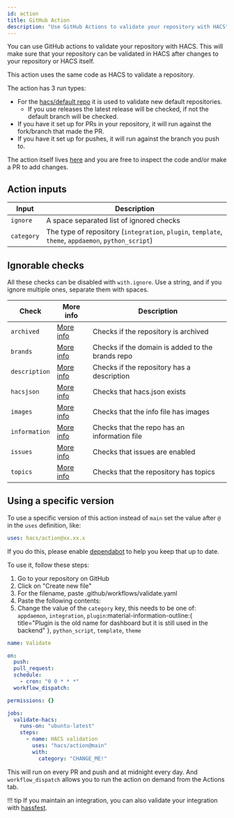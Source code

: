 ```yaml
---
id: action
title: GitHub Action
description: "Use GitHub Actions to validate your repository with HACS"
---
```


You can use GitHub actions to validate your repository with HACS.
This will make sure that your repository can be validated in HACS after changes to your repository or HACS itself.

This action uses the same code as HACS to validate a repository.

The action has 3 run types:

- For the [hacs/default repo](https://github.com/hacs/default) it is used to validate new default repositories.
  - If you use releases the latest release will be checked, if not the default branch will be checked.
- If you have it set up for PRs in your repository, it will run against the fork/branch that made the PR.
- If you have it set up for pushes, it will run against the branch you push to.

The action itself lives [here](https://github.com/hacs/action) and you are free to inspect the code and/or make a PR to add changes.

## Action inputs

| Input      | Description                                                                                         |
| ---------- | --------------------------------------------------------------------------------------------------- |
| `ignore`   | A space separated list of ignored checks                                                            |
| `category` | The type of repository (`integration`, `plugin`, `template`, `theme`, `appdaemon`, `python_script`) |

## Ignorable checks

All these checks can be disabled with `with.ignore`. Use a string, and if you ignore multiple ones, separate them with spaces.

| Check         | More info                                                 | Description                                      |
| ------------- | --------------------------------------------------------- | ------------------------------------------------ |
| `archived`    | [More info](/docs/publish/include.md#check-archived)      | Checks if the repository is archived             |
| `brands`      | [More info](/docs/publish/include.md#check-brands)        | Checks if the domain is added to the brands repo |
| `description` | [More info](/docs/publish/include.md#check-repository)    | Checks if the repository has a description       |
| `hacsjson`    | [More info](/docs/publish/include.md#check-hacs-manifest) | Checks that hacs.json exists                     |
| `images`      | [More info](/docs/publish/include.md#check-images)        | Checks that the info file has images             |
| `information` | [More info](/docs/publish/include.md#check-repository)    | Checks that the repo has an information file     |
| `issues`      | [More info](/docs/publish/include.md#check-repository)    | Checks that issues are enabled                   |
| `topics`      | [More info](/docs/publish/include.md#check-repository)    | Checks that the repository has topics            |

## Using a specific version

To use a specific version of this action instead of `main` set the value after `@` in the `uses` definition, like:

```yaml
uses: hacs/action@xx.xx.x
```

If you do this, please enable [dependabot](https://docs.github.com/en/code-security/dependabot/dependabot-version-updates) to help you keep that up to date.

To use it, follow these steps:

1. Go to your repository on GitHub
1. Click on "Create new file"
1. For the filename, paste .github/workflows/validate.yaml
1. Paste the following contents:
1. Change the value of the `category` key, this needs to be one of: `appdaemon`, `integration`, `plugin`:material-information-outline:{ title="Plugin is the old name for dashboard but it is still used in the backend" }, `python_script`, `template`, `theme`

```yaml title=".github/workflows/validate.yml"
name: Validate

on:
  push:
  pull_request:
  schedule:
    - cron: "0 0 * * *"
  workflow_dispatch:

permissions: {}

jobs:
  validate-hacs:
    runs-on: "ubuntu-latest"
    steps:
      - name: HACS validation
        uses: "hacs/action@main"
        with:
          category: "CHANGE_ME!"
```

This will run on every PR and push and at midnight every day. And `workflow_dispatch` allows you to run the action on demand from the Actions tab.

!!! tip
    If you maintain an integration, you can also validate your integration with [hassfest](https://developers.home-assistant.io/blog/2020/04/16/hassfest).
